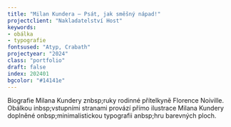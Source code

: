 ```yaml
---
title: "Milan Kundera — Psát, jak směšný nápad!"
projectclient: "Nakladatelství Host"
keywords: 
- obálka
- typografie
fontsused: "Atyp, Crabath"
projectyear: "2024"
class: "portfolio"
draft: false
index: 202401
bgcolor: "#14141e"
---
```



Biografie Milana Kundery znbsp;ruky rodinné přítelkyně Florence Noiville. Obálkou inbsp;vstupními stranami provází přímo ilustrace Milana Kundery doplněné onbsp;minimalistickou typografii anbsp;hru barevných ploch.